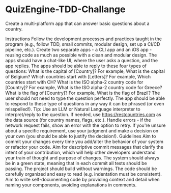 # QuizEngine-TDD-Challange

Create a multi-platform app that can answer basic questions about a country.

Instructions
Follow the development processes and practices taught in the program (e.g., follow TDD, small commits, modular design, set up a CI/CD pipeline, etc.).
Create two separate apps - a CLI app and an iOS app - reusing code as much as possible with a clean and modular design.
The apps should have a chat-like UI, where the user asks a question, and the app replies.
The apps should be able to reply to these four types of questions:
What is the capital of [Country]?
For example, What is the capital of Belgium?
Which countries start with [Letters]?
For example, Which countries start with CH?
What is the ISO alpha-2 country code for [Country]?
For example, What is the ISO alpha-2 country code for Greece?
What is the flag of [Country]?
For example, What is the flag of Brazil?
The user should not need to type the question perfectly. The app should be able to respond to these type of questions in any way it can be phrased (or even misspelled!). Tip: Use an LLM or Natural Language interpreter to interpret/reply to the question.
If needed, use https://restcountries.com as the data source (for country names, flags, etc.).
Handle errors - if the network request fails, show an error with the option to retry.
If you're unsure about a specific requirement, use your judgment and make a decision on your own (you should be able to justify the decision!).
Guidelines
Aim to commit your changes every time you add/alter the behavior of your system or refactor your code.
Aim for descriptive commit messages that clarify the intent of your contribution, which will help other developers understand your train of thought and purpose of changes.
The system should always be in a green state, meaning that in each commit all tests should be passing.
The project should build without warnings.
The code should be carefully organized and easy to read (e.g. indentation must be consistent).
Aim to write self-documenting code by providing context and detail when naming your components, avoiding explanations in comments.
